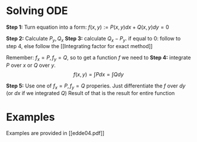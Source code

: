 # Solving ODE
**Step 1:** Turn equation into a form: $f(x,y) := P(x,y) dx + Q(x,y) dy = 0$

**Step 2:** Calculate $P_y, Q_x$
**Step 3:** calculate $Q_x-P_y$.
if equal to 0: follow to step 4, else follow the [[Integrating factor for exact method]]

Remember: $f_x = P, f_y = Q$, so to get a function $f$ we need to
**Step 4:**  integrate $P$ over $x$ or $Q$ over $y$. 
$$f(x,y) = \int{P dx} = \int{Q dy}$$

**Step 5:** Use one of $f_x = P, f_y = Q$ properies.
Just differentiate the $f$ over $dy$ (or $dx$ if we integrated $Q$)
Result of that is the result for entire function

# Examples
Examples are provided in [[edde04.pdf]]